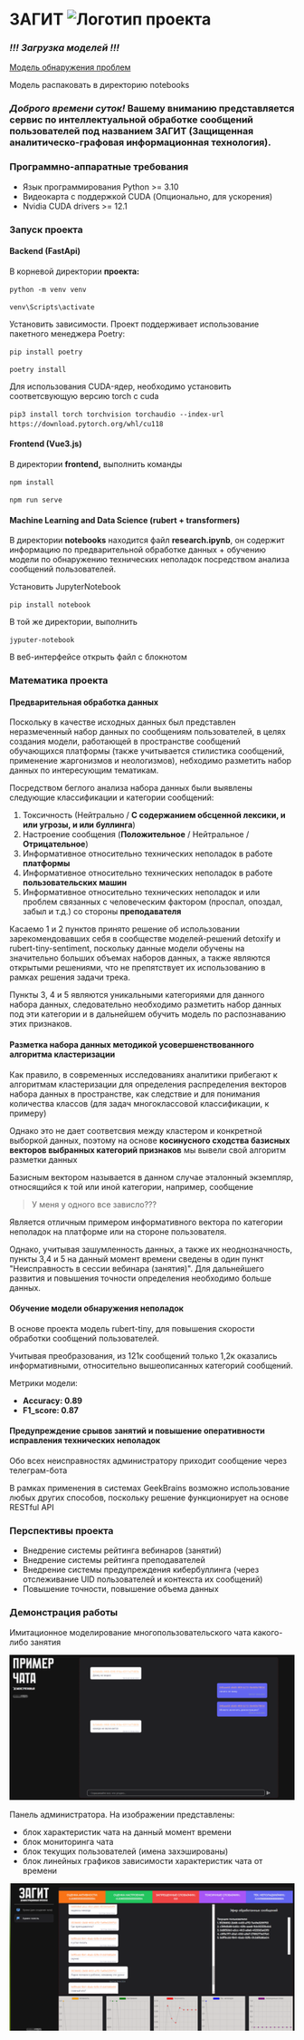 # ЗАГИТ ![Логотип проекта](voice.png)

### *!!! Загрузка моделей !!!*

[Модель обнаружения проблем](https://disk.yandex.ru/d/0Gj1ppQHqDlsnQ)

Модель распаковать в директорию notebooks

### *Доброго времени суток!* **Вашему вниманию** представляется сервис по интеллектуальной обработке сообщений пользователей под названием ЗАГИТ (Защищенная аналитическо-графовая информационная технология).

### Программно-аппаратные требования

* Язык программирования Python >= 3.10
* Видеокарта с поддержкой CUDA (Опционально, для ускорения)
* Nvidia CUDA drivers >= 12.1

### Запуск проекта

#### Backend (FastApi)

В корневой директории **проекта:**

`python -m venv venv`

`venv\Scripts\activate`

Установить зависимости. Проект поддерживает использование пакетного менеджера Poetry:

`pip install poetry`

`poetry install`

Для использования CUDA-ядер, необходимо установить соответсвующую версию torch с cuda

`pip3 install torch torchvision torchaudio --index-url https://download.pytorch.org/whl/cu118`

#### Frontend (Vue3.js)

В директории **frontend,** выполнить команды

`npm install`

`npm run serve`

#### Machine Learning and Data Science (rubert + transformers)

В директории **notebooks** находится файл **research.ipynb**, он содержит информацию по предварительной обработке данных + обучению модели по обнаружению технических неполадок посредством анализа сообщений пользователей.

Установить JupyterNotebook

`pip install notebook`

В той же директории, выполнить

`jyputer-notebook`

В веб-интерфейсе открыть файл с блокнотом

### Математика проекта

#### Предварительная обработка данных

Поскольку в качестве исходных данных был представлен неразмеченный набор данных по сообщениям пользователей, в целях создания модели, работающей в пространстве сообщений обучающихся платформы (также учитывается стилистика сообщений, применение жаргонизмов и неологизмов), небходимо разметить набор данных по интересующим тематикам.

Посредством беглого анализа набора данных были выявлены следующие классификации и категории сообщений:

1. Токсичность (Нейтрально / **С содержанием обсценной лексики, и или угрозы, и или буллинга**)
2. Настроение сообщения (**Положительное** / Нейтральное / **Отрицательное**)
3. Информативное относительно технических неполадок в работе **платформы**
4. Информативное относительно технических неполадок в работе **пользовательских машин**
5. Информативное относительно технических неполадок и или проблем связанных с человеческим фактором (проспал, опоздал, забыл и т.д.) со стороны **преподавателя**

Касаемо 1 и 2 пунктов принято решение об использовании зарекомендовавших себя в сообществе моделей-решений detoxify и rubert-tiny-sentiment, поскольку данные модели обучены на значительно больших объемах наборов данных, а также являются открытыми решениями, что не препятствует их использованию в рамках решения задачи трека.

Пункты 3, 4 и 5 являются уникальными категориями для данного набора данных, следовательно необходимо разметить набор данных под эти категории и в дальнейшем обучить модель по распознаванию этих признаков.

#### Разметка набора данных методикой усовершенствованного алгоритма кластеризации

Как правило, в современных исследованиях аналитики прибегают к алгоритмам кластеризации для определения распределения векторов набора данных в пространстве, как следствие и для понимания количества классов (для задач многоклассовой классификации, к примеру)

Однако это не дает соответсвия между кластером и конкретной выборкой данных, поэтому на основе **косинусного сходства базисных векторов выбранных категорий признаков** мы вывели свой алгоритм разметки данных

Базисным вектором называется в данном случае эталонный экземпляр, относящийся к той или иной категории, например, сообщение

> У меня у одного все зависло???

Является отличным примером информативного вектора по категории неполадок на платформе или на стороне пользователя.

Однако, учитывая зашумленность данных, а также их неоднозначность, пункты 3,4 и 5 на данный момент времени сведены в один пункт "Неисправность в сессии вебинара (занятия)". Для дальнейшего развития и повышения точности определения необходимо больше данных.

#### Обучение модели обнаружения неполадок

В основе проекта модель rubert-tiny, для повышения скорости обработки сообщений пользователей.

Учитывая преобразования, из 121к сообщений только 1,2к оказались информативными, относительно вышеописанных категорий сообщений.

Метрики модели:

* **Accuracy: 0.89**
* **F1_score: 0.87**

#### Предупреждение срывов занятий и повышение оперативности исправления технических неполадок

Обо всех неисправностях администратору приходит сообщение через телеграм-бота

В рамках применения в системах GeekBrains возможно использование любых других способов, поскольку решение функционирует на основе RESTful API

### Перспективы проекта

* Внедрение системы рейтинга вебинаров (занятий)
* Внедрение системы рейтинга преподавателей
* Внедрение системы предупреждения кибербуллинга (через отслеживание UID пользователей и контекста их сообщений)
* Повышение точности, повышение объема данных

### Демонстрация работы

Имитационное моделирование многопользовательского чата какого-либо занятия

![1714289541149](image/README/1714289541149.png "Имитационное моделирование многопользовательского чата")

Панель администратора. На изображении представлены:

* блок характеристик чата на данный момент времени
* блок мониторинга чата
* блок текущих пользователей (имена захэшированы)
* блок линейных графиков зависимости характеристик чата от времени

![1714289639401](image/README/1714289639401.png)
